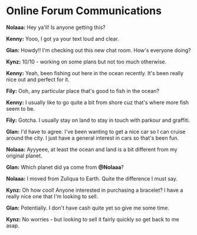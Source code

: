 # Online Forum Communications

**Nolaaa:** Hey ya'll! Is anyone getting this?

**Kenny:** Yooo, I got ya your text loud and clear.

**Glan:** Howdy!! I'm checking out this new chat room. How's everyone doing?

**Kynz:** 10/10 - working on some plans but not too much otherwise.

**Kenny:** Yeah, been fishing out here in the ocean recently. It's been really nice out and perfect for it.

**Fily:** Ooh, any particular place that's good to fish in the ocean?

**Kenny:** I usually like to go quite a bit from shore cuz that's where more fish seem to be.

**Fily:** Gotcha. I usually stay on land to stay in touch with parkour and graffiti.

**Glan:** I'd have to agree. I've been wanting to get a nice car so I can cruise around the city. I just have a general interest in cars so that's been fun.

**Nolaaa:** Ayyyeee, at least the ocean and land is a bit different from my original planet.

**Glan:** Which planet did ya come from **@Nolaaa**?

**Nolaaa:** I moved from Zuliqua to Earth. Quite the difference I must say.

**Kynz:** Oh how cool! Anyone interested in purchasing a bracelet? I have a really nice one that I'm looking to sell.

**Glan:** Potentially. I don't have cash quite yet so give me some time.

**Kynz:** No worries - but looking to sell it fairly quickly so get back to me asap.
